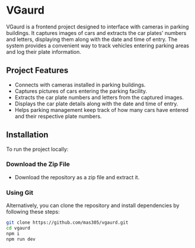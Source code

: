# VGaurd

VGaurd is a frontend project designed to interface with cameras in parking buildings. It captures images of cars and extracts the car plates' numbers and letters, displaying them along with the date and time of entry. The system provides a convenient way to track vehicles entering parking areas and log their plate information.

## Project Features

- Connects with cameras installed in parking buildings.
- Captures pictures of cars entering the parking facility.
- Extracts the car plate numbers and letters from the captured images.
- Displays the car plate details along with the date and time of entry.
- Helps parking management keep track of how many cars have entered and their respective plate numbers.

## Installation

To run the project locally:

### Download the Zip File

- Download the repository as a zip file and extract it.

### Using Git

Alternatively, you can clone the repository and install dependencies by following these steps:

```bash
git clone https://github.com/mas305/vgaurd.git
cd vgaurd
npm i
npm run dev
